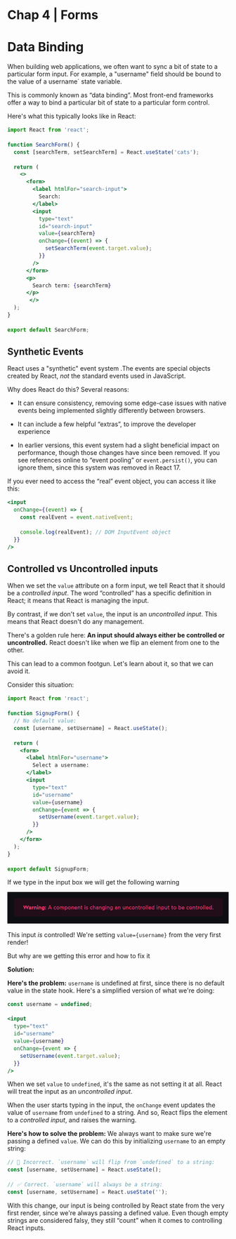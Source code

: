 # Chap 4 | Forms

# Data Binding

When building web applications, we often want to sync a bit of state to a particular form input. For example, a "username" field should be bound to the value of a username` state variable.

This is commonly known as “data binding”. Most front-end frameworks offer a 
way to bind a particular bit of state to a particular form control.

Here's what this typically looks like in React:

```jsx
import React from 'react';

function SearchForm() {
  const [searchTerm, setSearchTerm] = React.useState('cats');

  return (
    <>
      <form>
        <label htmlFor="search-input">
          Search:
        </label>
        <input
          type="text"
          id="search-input"
          value={searchTerm}
          onChange={(event) => {
            setSearchTerm(event.target.value);
          }}
        />
      </form>
      <p>
        Search term: {searchTerm}
      </p>
       </>
  );
}

export default SearchForm;
```

## Synthetic Events

React uses a "synthetic" event system .The events are special objects created by React, *not* the standard events used in JavaScript.

Why does React do this? Several reasons:

- It can ensure consistency, removing some edge-case issues with native 
  events being implemented slightly differently between browsers.

- It can include a few helpful “extras”, to improve the developer experience

- In earlier versions, this event system had a slight beneficial impact on 
  performance, though those changes have since been removed. If you see 
  references online to “event pooling” or `event.persist()`, you can ignore them, since this system was removed in React 17.

If you ever need to access the “real” event object, you can access it like this:

```jsx
<input
  onChange={(event) => {
    const realEvent = event.nativeEvent;

    console.log(realEvent); // DOM InputEvent object
  }}
/>
```

## Controlled vs Uncontrolled inputs

When we set the `value` attribute on a form input, we tell React that it should be a *controlled input*. The word “controlled” has a specific definition in React; it means that React is managing the input.

By contrast, if we don't set `value`, the input is an *uncontrolled input*. This means that React doesn't do any management.

There's a golden rule here: **An input should always either be controlled or uncontrolled.** React doesn't like when we flip an element from one to the other.

This can lead to a common footgun. Let's learn about it, so that we can avoid it.

Consider this situation:

```jsx
import React from 'react';

function SignupForm() {
  // No default value:
  const [username, setUsername] = React.useState();

  return (
    <form>
      <label htmlFor="username">
        Select a username:
      </label>
      <input
        type="text"
        id="username"
        value={username}
        onChange={event => {
          setUsername(event.target.value);
        }}
      />
    </form>
  );
}

export default SignupForm;
```

If we type in the input box we will get the following  warning 

 ![](../../assets/controlled-uncontrolled-warning.png)

This input *is* controlled! We're setting `value={username}` from the very first render!

But why are we getting this error and how to fix it 

**Solution:** 

**Here's the problem:** `username` is undefined at first, since there is no default value in the state hook. Here's a simplified version of what we're doing:

```jsx
const username = undefined;

<input
  type="text"
  id="username"
  value={username}
  onChange={event => {
    setUsername(event.target.value);
  }}
/>
```

When we set `value` to `undefined`, it's the same as not setting it at all. React will treat the input as an *uncontrolled input*.

When the user starts typing in the input, the `onChange` event updates the value of `username` from `undefined` to a string. And so, React flips the element to a *controlled input*, and raises the warning.

**Here's how to solve the problem:** We always want to make sure we're passing a defined `value`. We can do this by initializing `username` to an empty string:

```jsx
// 🚫 Incorrect. `username` will flip from `undefined` to a string:
const [username, setUsername] = React.useState();

// ✅ Correct. `username` will always be a string:
const [username, setUsername] = React.useState('');
```

With this change, our input is being controlled by React state from the 
very first render, since we're always passing a defined value. Even 
though empty strings are considered falsy, they still “count” when it comes to controlling React inputs.

